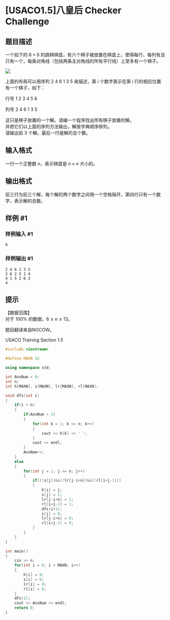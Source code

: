 # [USACO1.5]八皇后 Checker Challenge

## 题目描述

一个如下的 $6 \times 6$ 的跳棋棋盘，有六个棋子被放置在棋盘上，使得每行、每列有且只有一个，每条对角线（包括两条主对角线的所有平行线）上至多有一个棋子。

 ![](https://cdn.luogu.com.cn/upload/pic/60.png) 

上面的布局可以用序列 $2\ 4\ 6\ 1\ 3\ 5$ 来描述，第 $i$ 个数字表示在第 $i$ 行的相应位置有一个棋子，如下：

行号 $1\ 2\ 3\ 4\ 5\ 6$

列号 $2\ 4\ 6\ 1\ 3\ 5$

这只是棋子放置的一个解。请编一个程序找出所有棋子放置的解。  
并把它们以上面的序列方法输出，解按字典顺序排列。  
请输出前 $3$ 个解。最后一行是解的总个数。

## 输入格式

一行一个正整数 $n$，表示棋盘是 $n \times n$ 大小的。

## 输出格式

前三行为前三个解，每个解的两个数字之间用一个空格隔开。第四行只有一个数字，表示解的总数。

## 样例 #1

### 样例输入 #1

```
6
```

### 样例输出 #1

```
2 4 6 1 3 5
3 6 2 5 1 4
4 1 5 2 6 3
4
```

## 提示

【数据范围】  
对于 $100\%$ 的数据，$6 \le n \le 13$。

题目翻译来自NOCOW。

USACO Training Section 1.5

```C++
#include <iostream>

#define MAXN 32

using namespace std;

int AnsNum = 0;
int n;
int h[MAXN], s[MAXN], lr[MAXN], rl[MAXN];

void dfs(int i)
{
    if(i > n)
    {
        if(AnsNum < 3)
        {
            for(int k = 1; k <= n; k++)
            {
                cout << h[k] << ' ';
            }
            cout << endl;
        }
        AnsNum++;
    }
    else
    {
        for(int j = 1; j <= n; j++)
        {
            if((!s[j])&&(!lr[j-i+n])&&(!rl[i+j-1]))
            {
                h[i] = j;
                s[j] = 1;
                lr[j-i+n] = 1;
                rl[i+j-1] = 1;
                dfs(i+1);
                s[j] = 0;
                lr[j-i+n] = 0;
                rl[i+j-1] = 0;
            }
        }
    }
}

int main()
{
    cin >> n;
    for(int i = 0; i < MAXN; i++)
    {
        h[i] = 0;
        s[i] = 0;
        lr[i] = 0;
        rl[i] = 0;
    }
    dfs(1);
    cout << AnsNum << endl;
    return 0;
}
```